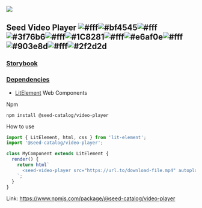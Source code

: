 ![](https://cdn.jsdelivr.net/gh/vicdata4/seed/assets/logo_md.png?v=4&s=100)

## Seed Video Player ![#fff](https://placehold.it/15/fff/000000?text=+)![#bf4545](https://placehold.it/15/bf4545/000000?text=+)![#fff](https://placehold.it/15/fff/000000?text=+)![#3f76b6](https://placehold.it/15/3f76b6/000000?text=+)![#fff](https://placehold.it/15/fff/000000?text=+)![#1C8281](https://placehold.it/15/1C8281/000000?text=+)![#fff](https://placehold.it/15/fff/000000?text=+)![#e6af0e](https://placehold.it/15/e6af0e/000000?text=+)![#fff](https://placehold.it/15/fff/000000?text=+)![#903e8d](https://placehold.it/15/903e8d/000000?text=+)![#fff](https://placehold.it/15/fff/000000?text=+)![#2f2d2d](https://placehold.it/15/2f2d2d/000000?text=+)

### [Storybook](https://seed-catalog.com/?path=/story/seed-catalog--video-player)

### [Dependencies](package.json)

- [LitElement](https://lit-element.polymer-project.org) Web Components

Npm

```
npm install @seed-catalog/video-player
```

How to use

```js
import { LitElement, html, css } from 'lit-element';
import '@seed-catalog/video-player';

class MyComponent extends LitElement {
  render() {
    return html`
      <seed-video-player src="https://url.to/download-file.mp4" autoplay mute></seed-video-player>
    `;
  }
}
```

Link: https://www.npmjs.com/package/@seed-catalog/video-player